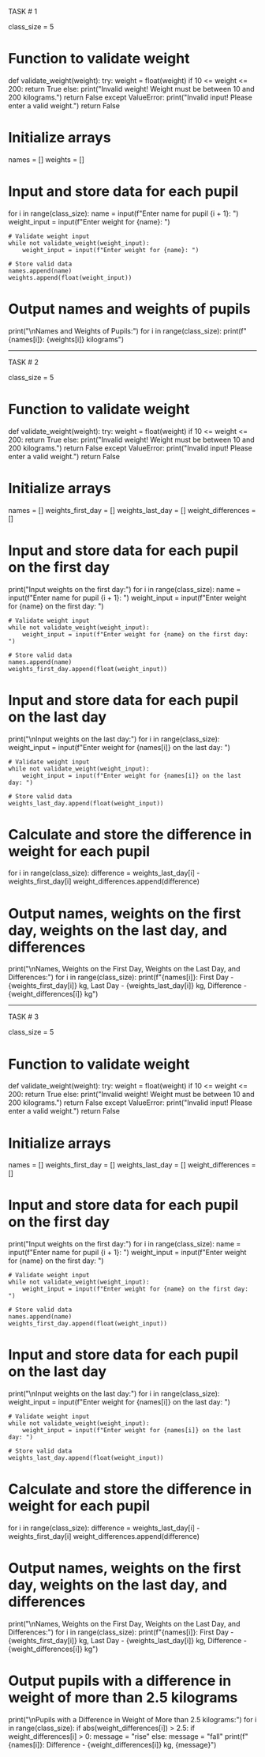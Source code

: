 
TASK # 1



class_size = 5

# Function to validate weight
def validate_weight(weight):
    try:
        weight = float(weight)
        if 10 <= weight <= 200:
            return True
        else:
            print("Invalid weight! Weight must be between 10 and 200 kilograms.")
            return False
    except ValueError:
        print("Invalid input! Please enter a valid weight.")
        return False

# Initialize arrays
names = []
weights = []

# Input and store data for each pupil
for i in range(class_size):
    name = input(f"Enter name for pupil {i + 1}: ")
    weight_input = input(f"Enter weight for {name}: ")

    # Validate weight input
    while not validate_weight(weight_input):
        weight_input = input(f"Enter weight for {name}: ")

    # Store valid data
    names.append(name)
    weights.append(float(weight_input))

# Output names and weights of pupils
print("\nNames and Weights of Pupils:")
for i in range(class_size):
    print(f"{names[i]}: {weights[i]} kilograms")



----------------------------------------------------------------------------------------------------------------------------------------------------------------


TASK # 2



class_size = 5


# Function to validate weight
def validate_weight(weight):
    try:
        weight = float(weight)
        if 10 <= weight <= 200:
            return True
        else:
            print("Invalid weight! Weight must be between 10 and 200 kilograms.")
            return False
    except ValueError:
        print("Invalid input! Please enter a valid weight.")
        return False

# Initialize arrays
names = []
weights_first_day = []
weights_last_day = []
weight_differences = []

# Input and store data for each pupil on the first day
print("Input weights on the first day:")
for i in range(class_size):
    name = input(f"Enter name for pupil {i + 1}: ")
    weight_input = input(f"Enter weight for {name} on the first day: ")

    # Validate weight input
    while not validate_weight(weight_input):
        weight_input = input(f"Enter weight for {name} on the first day: ")

    # Store valid data
    names.append(name)
    weights_first_day.append(float(weight_input))

# Input and store data for each pupil on the last day
print("\nInput weights on the last day:")
for i in range(class_size):
    weight_input = input(f"Enter weight for {names[i]} on the last day: ")

    # Validate weight input
    while not validate_weight(weight_input):
        weight_input = input(f"Enter weight for {names[i]} on the last day: ")

    # Store valid data
    weights_last_day.append(float(weight_input))

# Calculate and store the difference in weight for each pupil
for i in range(class_size):
    difference = weights_last_day[i] - weights_first_day[i]
    weight_differences.append(difference)

# Output names, weights on the first day, weights on the last day, and differences
print("\nNames, Weights on the First Day, Weights on the Last Day, and Differences:")
for i in range(class_size):
    print(f"{names[i]}: First Day - {weights_first_day[i]} kg, Last Day - {weights_last_day[i]} kg, Difference - {weight_differences[i]} kg")



----------------------------------------------------------------------------------------------------------------------------------------------------------------------

TASK # 3




class_size = 5

# Function to validate weight
def validate_weight(weight):
    try:
        weight = float(weight)
        if 10 <= weight <= 200:
            return True
        else:
            print("Invalid weight! Weight must be between 10 and 200 kilograms.")
            return False
    except ValueError:
        print("Invalid input! Please enter a valid weight.")
        return False

# Initialize arrays
names = []
weights_first_day = []
weights_last_day = []
weight_differences = []

# Input and store data for each pupil on the first day
print("Input weights on the first day:")
for i in range(class_size):
    name = input(f"Enter name for pupil {i + 1}: ")
    weight_input = input(f"Enter weight for {name} on the first day: ")

    # Validate weight input
    while not validate_weight(weight_input):
        weight_input = input(f"Enter weight for {name} on the first day: ")

    # Store valid data
    names.append(name)
    weights_first_day.append(float(weight_input))

# Input and store data for each pupil on the last day
print("\nInput weights on the last day:")
for i in range(class_size):
    weight_input = input(f"Enter weight for {names[i]} on the last day: ")

    # Validate weight input
    while not validate_weight(weight_input):
        weight_input = input(f"Enter weight for {names[i]} on the last day: ")

    # Store valid data
    weights_last_day.append(float(weight_input))

# Calculate and store the difference in weight for each pupil
for i in range(class_size):
    difference = weights_last_day[i] - weights_first_day[i]
    weight_differences.append(difference)

# Output names, weights on the first day, weights on the last day, and differences
print("\nNames, Weights on the First Day, Weights on the Last Day, and Differences:")
for i in range(class_size):
    print(f"{names[i]}: First Day - {weights_first_day[i]} kg, Last Day - {weights_last_day[i]} kg, Difference - {weight_differences[i]} kg")

# Output pupils with a difference in weight of more than 2.5 kilograms
print("\nPupils with a Difference in Weight of More than 2.5 kilograms:")
for i in range(class_size):
    if abs(weight_differences[i]) > 2.5:
        if weight_differences[i] > 0:
            message = "rise"
        else:
            message = "fall"
        print(f"{names[i]}: Difference - {weight_differences[i]} kg, {message}")

